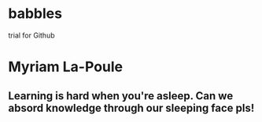 # babbles
trial for Github
# Myriam La-Poule
## Learning is hard when you're asleep. Can we absord knowledge through our sleeping face pls!
